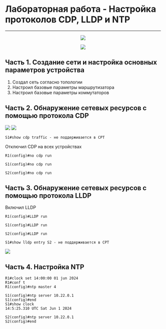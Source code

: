# Лабораторная работа - Настройка протоколов CDP, LLDP и NTP
_ _ _

<p align="center">
<image src="https://github.com/LLlMEJIb87/OTUS-learning/blob/master/21.%20LLDP%2CNTP%2CSNMP/LAB_topologia.PNG">
</p>

<p align="center">
<image src="https://github.com/LLlMEJIb87/OTUS-learning/blob/master/21.%20LLDP%2CNTP%2CSNMP/LAB_adresacia.PNG">
</p>

## Часть 1. Создание сети и настройка основных параметров устройства
1. Создал сеть согласно топологии
2. Настроил базовые параметры маршрутизатора
3. Настроил базовые параметры коммутаторов
  
## Часть 2. Обнаружение сетевых ресурсов с помощью протокола CDP

<image src="https://github.com/LLlMEJIb87/OTUS-learning/blob/master/21.%20LLDP%2CNTP%2CSNMP/LAB_show_CDP.PNG">


<image src="https://github.com/LLlMEJIb87/OTUS-learning/blob/master/21.%20LLDP%2CNTP%2CSNMP/LAB_show_CDP_2.PNG">
  
```
S1#show cdp traffic - не поддерживается в CPT
```

Отключил СDP на всех устройствах
 
```
R1(config)#no cdp run
```
```
S1(config)#no cdp run
```
```
S2(config)#no cdp run
```

## Часть 3. Обнаружение сетевых ресурсов с помощью протокола LLDP
Включил LLDP
```
R1(config)#LLDP run
```
```
S1(config)#LLDP run
```
```
S2(config)#LLDP run
```
```
S1#show lldp entry S2 - не поддерживается в CPT
```
<image src="https://github.com/LLlMEJIb87/OTUS-learning/blob/master/21.%20LLDP%2CNTP%2CSNMP/LAB_show_lldp.PNG">
  
## Часть 4. Настройка NTP
```
R1#clock set 14:00:00 01 jun 2024
R1#conf t
R1(config)#ntp master 4 
```
```
S1(config)#ntp server 10.22.0.1 
S1(config)#end
S1#show clock
14:5:25.310 UTC Sat Jun 1 2024
```
```
S2(config)#ntp server 10.22.0.1 
S2(config)#end
```